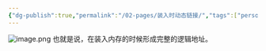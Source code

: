 ```yaml
---
{"dg-publish":true,"permalink":"/02-pages/装入时动态链接/","tags":["personal/blog","os"]}
---
```


![image.png](https://yelanyanyu-img-bed.oss-cn-hangzhou.aliyuncs.com/img/blog/2024/09/20240911212830.png)
也就是说，在装入内存的时候形成完整的逻辑地址。